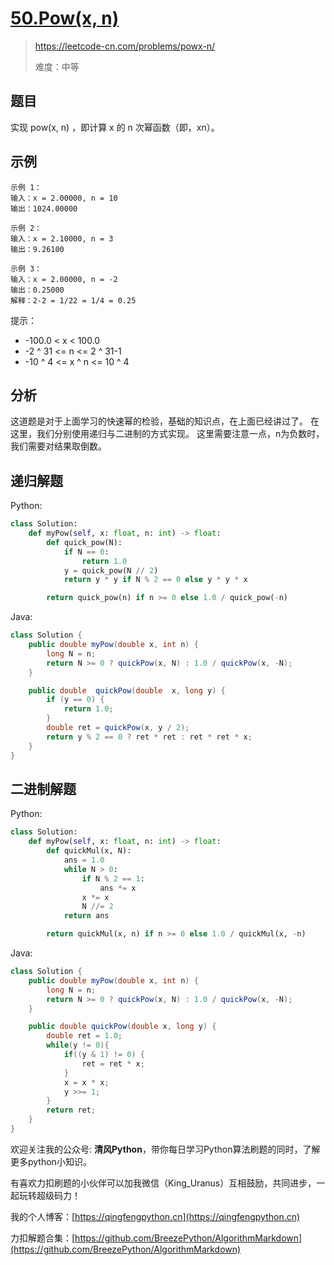 # [50.Pow(x, n)](https://leetcode-cn.com/problems/powx-n/)
> https://leetcode-cn.com/problems/powx-n/
> 
> 难度：中等

## 题目
实现 pow(x, n) ，即计算 x 的 n 次幂函数（即，xn）。

## 示例
```
示例 1：
输入：x = 2.00000, n = 10
输出：1024.00000

示例 2：
输入：x = 2.10000, n = 3
输出：9.26100

示例 3：
输入：x = 2.00000, n = -2
输出：0.25000
解释：2-2 = 1/22 = 1/4 = 0.25
```

提示：
- -100.0 < x < 100.0
- -2 ^ 31 <= n <= 2 ^ 31-1
- -10 ^ 4 <= x ^ n <= 10 ^ 4

## 分析
这道题是对于上面学习的快速幂的检验，基础的知识点，在上面已经讲过了。
在这里，我们分别使用递归与二进制的方式实现。
这里需要注意一点，n为负数时，我们需要对结果取倒数。

## 递归解题
Python:
```python
class Solution:
    def myPow(self, x: float, n: int) -> float:
        def quick_pow(N):
            if N == 0:
                return 1.0
            y = quick_pow(N // 2)
            return y * y if N % 2 == 0 else y * y * x

        return quick_pow(n) if n >= 0 else 1.0 / quick_pow(-n)
```

Java: 
```java
class Solution {
    public double myPow(double x, int n) {
        long N = n;
        return N >= 0 ? quickPow(x, N) : 1.0 / quickPow(x, -N);
    }

    public double  quickPow(double  x, long y) {
        if (y == 0) {
            return 1.0;
        }
        double ret = quickPow(x, y / 2);
        return y % 2 == 0 ? ret * ret : ret * ret * x;
    }
}
```

## 二进制解题
Python:
```python
class Solution:
    def myPow(self, x: float, n: int) -> float:
        def quickMul(x, N):
            ans = 1.0
            while N > 0:
                if N % 2 == 1:
                    ans *= x
                x *= x
                N //= 2
            return ans

        return quickMul(x, n) if n >= 0 else 1.0 / quickMul(x, -n)
```

Java: 
```java
class Solution {
    public double myPow(double x, int n) {
        long N = n;
        return N >= 0 ? quickPow(x, N) : 1.0 / quickPow(x, -N);
    }

    public double quickPow(double x, long y) {
        double ret = 1.0;
        while(y != 0){
            if((y & 1) != 0) {
                ret = ret * x;
            }
            x = x * x;
            y >>= 1;
        }
        return ret;
    }
}
```

欢迎关注我的公众号: **清风Python**，带你每日学习Python算法刷题的同时，了解更多python小知识。

有喜欢力扣刷题的小伙伴可以加我微信（King_Uranus）互相鼓励，共同进步，一起玩转超级码力！

我的个人博客：[https://qingfengpython.cn](https://qingfengpython.cn)

力扣解题合集：[https://github.com/BreezePython/AlgorithmMarkdown](https://github.com/BreezePython/AlgorithmMarkdown)